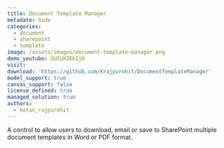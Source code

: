 ```yaml
---
title: Document Template Manager
metadate: hide
categories:
  - document
  - sharepoint
  - template
image: /assets/images/document-template-manager.png
demo_youtube: 3UIUXZEkIjQ
visit: 
download: 'https://github.com/Krajpurohit/DocumentTemplateManager'
model_support: true
canvas_support: false
license_defined: true
managed_solution: true
authors:
  - ketan_rajpurohit
---
```

A control to allow users to download, email or save to SharePoint multiple document templates in Word or PDF format.
